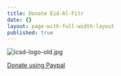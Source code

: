 ```yaml
---
title: Donate Eid-Al-Fitr
date: {}
layout: page-with-full-width-layout
published: true
---
```

![icsd-logo-old.jpg]({{site.baseurl}}/media/icsd-logo-old.jpg)

[Donate using Paypal](https://www.paypal.com/cgi-bin/webscr?cmd=_s-xclick&hosted_button_id=ED463ASKHC25J&source=url)

